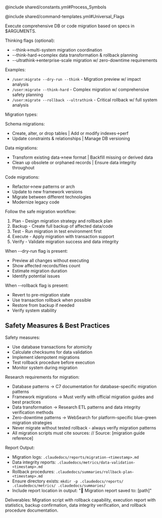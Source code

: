 @include shared/constants.yml#Process_Symbols

@include shared/command-templates.yml#Universal_Flags

Execute comprehensive DB or code migration based on specs in $ARGUMENTS.

Thinking flags (optional):
- --think→multi-system migration coordination
- --think-hard→complex data transformation & rollback planning
- --ultrathink→enterprise-scale migration w/ zero-downtime requirements

Examples:
- `/user:migrate --dry-run --think` - Migration preview w/ impact analysis
- `/user:migrate --think-hard` - Complex migration w/ comprehensive safety planning
- `/user:migrate --rollback --ultrathink` - Critical rollback w/ full system analysis

Migration types:

Schema migrations:
- Create, alter, or drop tables | Add or modify indexes→perf
- Update constraints & relationships | Manage DB versioning

Data migrations:
- Transform existing data→new format | Backfill missing or derived data
- Clean up obsolete or orphaned records | Ensure data integrity throughout

Code migrations:
- Refactor→new patterns or arch
- Update to new framework versions
- Migrate between different technologies
- Modernize legacy code

Follow the safe migration workflow:
1. Plan - Design migration strategy and rollback plan
2. Backup - Create full backup of affected data/code
3. Test - Run migration in test environment first
4. Execute - Apply migration with transaction support
5. Verify - Validate migration success and data integrity

When --dry-run flag is present:
- Preview all changes without executing
- Show affected records/files count
- Estimate migration duration
- Identify potential issues

When --rollback flag is present:
- Revert to pre-migration state
- Use transaction rollback when possible
- Restore from backup if needed
- Verify system stability

## Safety Measures & Best Practices

Safety measures:
- Use database transactions for atomicity
- Calculate checksums for data validation
- Implement idempotent migrations
- Test rollback procedure before execution
- Monitor system during migration

Research requirements for migration:
- Database patterns → C7 documentation for database-specific migration patterns
- Framework migrations → Must verify with official migration guides and best practices
- Data transformation → Research ETL patterns and data integrity verification methods
- Zero-downtime patterns → WebSearch for platform-specific blue-green migration strategies
- Never migrate without tested rollback - always verify migration patterns
- All migration scripts must cite sources: // Source: [migration guide reference]

Report Output:
- Migration logs: `.claudedocs/reports/migration-<timestamp>.md`
- Data integrity reports: `.claudedocs/metrics/data-validation-<timestamp>.md`
- Rollback procedures: `.claudedocs/summaries/rollback-plan-<timestamp>.md`
- Ensure directory exists: `mkdir -p .claudedocs/reports/ .claudedocs/metrics/ .claudedocs/summaries/`
- Include report location in output: "📄 Migration report saved to: [path]"

Deliverables: Migration script with rollback capability, execution report with statistics, backup confirmation, data integrity verification, and rollback procedure documentation.